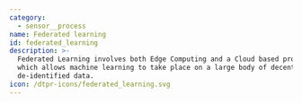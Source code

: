 ```yaml
---
category:
  - sensor__process
name: Federated learning
id: federated_learning
description: >-
  Federated Learning involves both Edge Computing and a Cloud based process
  which allows machine learning to take place on a large body of decentralized
  de-identified data.
icon: /dtpr-icons/federated_learning.svg
---
```


